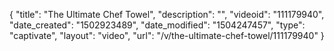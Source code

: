 {
    "title": "The Ultimate Chef Towel",
    "description": "",
    "videoid": "111179940",
    "date_created": "1502923489",
    "date_modified": "1504247457",
    "type": "captivate",
    "layout": "video",
    "url": "\/v\/the-ultimate-chef-towel\/111179940"
}